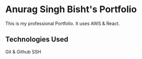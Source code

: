 # Anurag Singh Bisht's Portfolio

This is my professional Portfolio. It uses AWS & React.

## Technologies Used
Git & Github
SSH
